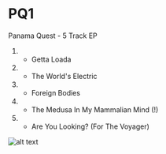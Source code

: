 # PQ1
Panama Quest - 5 Track EP
1) - Getta Loada
2) - The World's Electric
3) - Foreign Bodies
4) - The Medusa In My Mammalian Mind (!)
5) - Are You Looking? (For The Voyager)

![alt text](https://github.com/mattbulley/PQ1/blob/master/PQ1/pq1.gif?raw=true)
